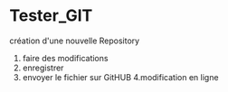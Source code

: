 ﻿# Tester_GIT
création d'une nouvelle Repository

1. faire des modifications
2. enregistrer
3. envoyer le fichier sur GitHUB
4.modification en ligne
